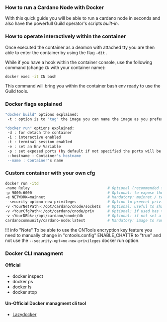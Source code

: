 ### How to run a **Cardano Node** with Docker

With this quick guide you will be able to run a cardano node in seconds and also have the powerfull Guild operator's scripts *built-in*.

### How to operate interactively within the container

Once executed the container as a deamon with attached tty you are then able to enter the container by using the flag `-dit` .

While if you have a hook within the container console, use the following command (change `CN` with your container name):

```bash
docker exec -it CN bash 
```

This command will bring you within the container bash env ready to use the Guild tools.

### Docker flags explained

```bash
"docker build" options explained:
 -t : option is to "tag" the image you can name the image as you prefer as long as you maintain the references between dockerfiles.

"docker run" options explained:
 -d : for detach the container
 -i : interactive enabled 
 -t : terminal session enabled
 -e : set an Env Variable
 -p : set exposed ports (by default if not specified the ports will be reachable only internally)
 --hostname : Container's hostname
 --name : Container's name
```

### Custom container with your own cfg

```bash
docker run -itd  
-name Relay                                   # Optional (recommended for quick access): set a name for your newly created container.
-p 9000:6000                                  # Optional: to expose the internal container's port (6000) to the host <IP> port 9000
-e NETWORK=mainnet                            # Mandatory: mainnet / testnet / preprod / guild-mainnet / guild
--security-opt=no-new-privileges              # Option to prevent privilege escalations
-v <YourNetPath>:/opt/cardano/cnode/sockets   # Optional: useful to share the node socket with other containers
-v <YourCfgPath>:/opt/cardano/cnode/priv      # Optional: if used has to contain all the sensitive keys needed to run a node as core
-v <YourDBbk>:/opt/cardano/cnode/db           # Optional: if not set a fresh DB will be downloaded from scratch
cardanocommunity/cardano-node:latest          # Mandatory: image to run
```

!!! info "Note"
    To be able to use the CNTools encryption key feature you need to manually change in "cntools.config" ENABLE_CHATTR to "true" and not use the `--security-opt=no-new-privileges` docker run option.

### Docker CLI managment

#### Official
- docker inspect
- docker ps
- docker ls
- docker stop

#### Un-Official Docker managment cli tool
- [Lazydocker](https://github.com/jesseduffield/lazydocker)

